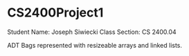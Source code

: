# CS2400Project1
  Student Name: Joseph Siwiecki
  Class Section: CS 2400.04

ADT Bags represented with resizeable arrays and linked lists.
